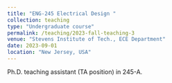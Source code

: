 ```yaml
---
title: "ENG-245 Electrical Design "
collection: teaching
type: "Undergraduate course"
permalink: /teaching/2023-fall-teaching-3
venue: "Stevens Institute of Tech., ECE Department"
date: 2023-09-01
location: "New Jersey, USA"
---
```


Ph.D. teaching assistant (TA position) in 245-A.

